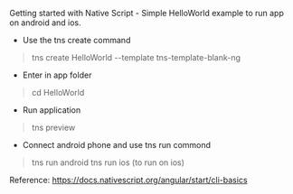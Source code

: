Getting started with Native Script - Simple HelloWorld example to run app on android and ios.

* Use the tns create command
> tns create HelloWorld --template tns-template-blank-ng

* Enter in app folder
> cd HelloWorld

* Run application
> tns preview

* Connect android phone and use tns run commond
> tns run android 
> tns run ios (to run on ios)

Reference: https://docs.nativescript.org/angular/start/cli-basics